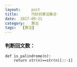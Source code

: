 ```yaml
---
layout:     post
title:      巧妙的算法集合
date:  2017-09-21
category:   算法
tags:   [算法]
---
```

### 判断回文数：
```
def is_palindrome(n):
    return str(n)==str(n)[::-1]
```

